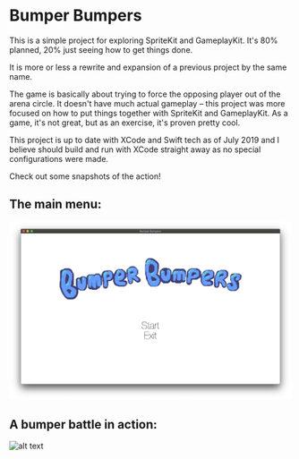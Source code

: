 # Bumper Bumpers

This is a simple project for exploring SpriteKit and GameplayKit. It's 80% planned, 20% just seeing how to get things done.

It is more or less a rewrite and expansion of a previous project by the same name.

The game is basically about trying to force the opposing player out of the arena circle. It doesn't have much actual gameplay – this project was more focused on how to put things together with SpriteKit and GameplayKit. As a game, it's not great, but as an exercise, it's proven pretty cool.

This project is up to date with XCode and Swift tech as of July 2019 and I believe should build and run with XCode straight away as no special configurations were made.

Check out some snapshots of the action!

## The main menu:
![Main Menu](https://github.com/sikrob/Bumper-Bumpers/blob/master/README%20Assets/MainMenu.png)

## A bumper battle in action:
![alt text](https://raw.githubusercontent.com/sikrob/master/README%20Assets/Bumper.png)


